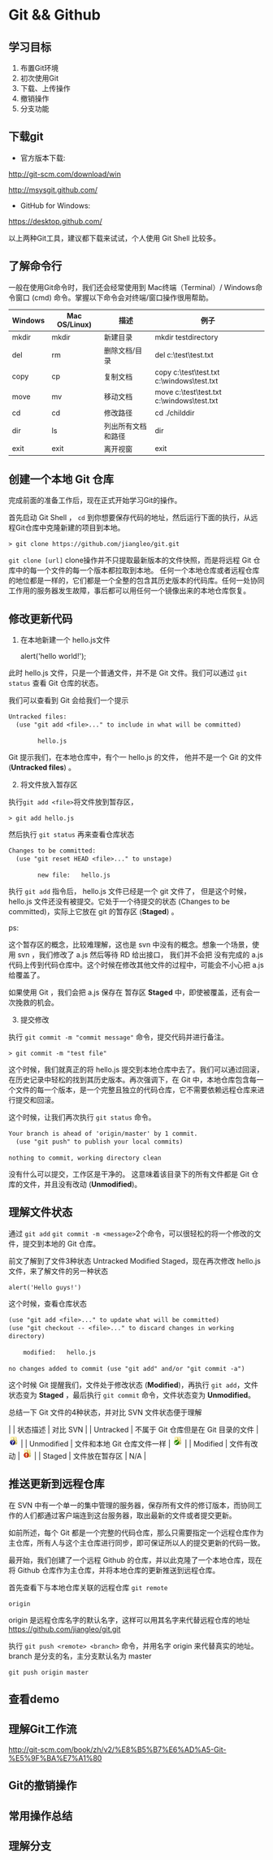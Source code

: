 # Git && Github

## 学习目标

1. 布置Git环境
2. 初次使用Git
3. 下载、上传操作
4. 撤销操作
5. 分支功能

## 下载git

- 官方版本下载:

http://git-scm.com/download/win

http://msysgit.github.com/

- GitHub for Windows:

https://desktop.github.com/

以上两种Git工具，建议都下载来试试，个人使用 Git Shell 比较多。

## 了解命令行

一般在使用Git命令时，我们还会经常使用到 Mac终端（Terminal）/ Windows命令窗口 (cmd) 命令。掌握以下命令会对终端/窗口操作很用帮助。

| Windows | Mac OS/Linux) | 描述               | 例子                                                     | 
| ------- | ------------- | ------------------ | -------------------------------------------------------  | 
| mkdir   | mkdir         | 新建目录           | mkdir testdirectory                                      |  
| del     | rm            | 删除文档/目录      | del c:\test\test.txt                                     |    
| copy    | cp            | 复制文档           | copy <origin>c:\test\test.txt <copy>c:\windows\test.txt  |  
| move    | mv            | 移动文档           | move <from>c:\test\test.txt <from>c:\windows\test.txt    |  
| cd      | cd            | 修改路径           | cd ./childdir                                            |  
| dir     | ls            | 列出所有文档和路径 | dir                                                      |   
| exit    | exit          | 离开视窗           | exit                                                     |  


## 创建一个本地 Git 仓库

完成前面的准备工作后，现在正式开始学习Git的操作。

首先启动 Git Shell ， `cd` 到你想要保存代码的地址，然后运行下面的执行，从远程Git仓库中克隆新建的项目到本地。

    > git clone https://github.com/jiangleo/git.git


 `git clone [url]` clone操作并不只提取最新版本的文件快照，而是将远程 Git 仓库中的每一个文件的每一个版本都拉取到本地。 任何一个本地仓库或者远程仓库的地位都是一样的，它们都是一个全整的包含其历史版本的代码库。任何一处协同工作用的服务器发生故障，事后都可以用任何一个镜像出来的本地仓库恢复。

## 修改更新代码

1. 在本地新建一个 hello.js文件

    alert('hello world!');

此时 hello.js 文件，只是一个普通文件，并不是 Git 文件。我们可以通过 `git status` 查看 Git 仓库的状态。

我们可以查看到 Git 会给我们一个提示

    Untracked files:
      (use "git add <file>..." to include in what will be committed)

            hello.js

Git 提示我们，在本地仓库中，有个一 hello.js 的文件， 他并不是一个 Git 的文件(**Untracked files**) 。


2. 将文件放入暂存区

执行`git add <file>`将文件放到暂存区，

    > git add hello.js

然后执行 `git status` 再来查看仓库状态

    Changes to be committed:
      (use "git reset HEAD <file>..." to unstage)

            new file:   hello.js

执行 `git add` 指令后， hello.js 文件已经是一个 git 文件了， 但是这个时候， hello.js 文件还没有被提交。它处于一个待提交的状态 (Changes to be committed)，实际上它放在 git 的暂存区 (**Staged**) 。

ps: 

这个暂存区的概念，比较难理解，这也是 svn 中没有的概念。想象一个场景，使用 svn ，我们修改了 a.js 然后等待 RD 给出接口， 我们并不会把 没有完成的 a.js 代码上传到代码仓库中。这个时候在修改其他文件的过程中，可能会不小心把 a.js 给覆盖了。

如果使用 Git ，我们会把 a.js 保存在 暂存区 **Staged** 中，即使被覆盖，还有会一次挽救的机会。

3. 提交修改

执行 `git commit -m "commit message"` 命令，提交代码并进行备注。

    > git commit -m "test file"

这个时候，我们就真正的将 hello.js 提交到本地仓库中去了。我们可以通过回滚，在历史记录中轻松的找到其历史版本。再次强调下，在 Git 中，本地仓库包含每一个文件的每一个版本，是一个完整且独立的代码仓库，它不需要依赖远程仓库来进行提交和回滚。


这个时候，让我们再次执行 `git status` 命令。

    Your branch is ahead of 'origin/master' by 1 commit.
      (use "git push" to publish your local commits)

    nothing to commit, working directory clean

没有什么可以提交，工作区是干净的。 这意味着该目录下的所有文件都是 Git 仓库的文件，并且没有改动 (**Unmodified**)。


## 理解文件状态

通过 `git add` `git commit -m <message>`2个命令，可以很轻松的将一个修改的文件，提交到本地的 Git 仓库。

前文了解到了文件3种状态 Untracked Modified Staged，现在再次修改 hello.js 文件，来了解文件的另一种状态


    alert('Hello guys!')

这个时候，查看仓库状态

    (use "git add <file>..." to update what will be committed)
    (use "git checkout -- <file>..." to discard changes in working directory)

        modified:   hello.js

    no changes added to commit (use "git add" and/or "git commit -a")

这个时候 Git 提醒我们，文件处于修改状态 (**Modified**)，再执行 `git add`，文件状态变为 **Staged** ，最后执行 `git commit` 命令，文件状态变为 **Unmodified**。

总结一下 Git 文件的4种状态，并对比 SVN 文件状态便于理解

|            | 状态描述                             | 对比 SVN                        |
| Untracked  | 不属于 Git 仓库但是在 Git 目录的文件 | ![SVN](./img/readme/svn_03.png) |
| Unmodified | 文件和本地 Git 仓库文件一样          | ![SVN](./img/readme/svn_01.png) |
| Modified   | 文件有改动                           | ![SVN](./img/readme/svn_02.png) |
| Staged     | 文件放在暂存区                       | N/A                             |


## 推送更新到远程仓库

在 SVN 中有一个单一的集中管理的服务器，保存所有文件的修订版本，而协同工作的人们都通过客户端连到这台服务器，取出最新的文件或者提交更新。

如前所述，每个 Git 都是一个完整的代码仓库，那么只需要指定一个远程仓库作为主仓库，所有人与这个主仓库进行同步，即可保证所以人的提交更新的代码一致。

最开始，我们创建了一个远程 Github 的仓库，并以此克隆了一个本地仓库，现在将 Github 仓库作为主仓库，并将本地仓库的更新推送到远程仓库。

首先查看下与本地仓库关联的远程仓库 `git remote`

    origin

origin 是远程仓库名字的默认名字，这样可以用其名字来代替远程仓库的地址 https://github.com/jiangleo/git.git

执行 `git push <remote> <branch>` 命令，并用名字 origin 来代替真实的地址。branch 是分支的名，主分支默认名为 master

    git push origin master



## 查看demo




## 理解Git工作流 

http://git-scm.com/book/zh/v2/%E8%B5%B7%E6%AD%A5-Git-%E5%9F%BA%E7%A1%80

## Git的撤销操作

## 常用操作总结

## 理解分支

## 
